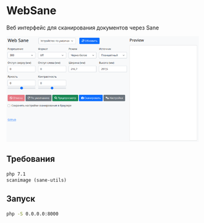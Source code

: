# WebSane

Веб интерфейс для сканирования документов через Sane

<img src=".github/interface.png" alt="Web Sane">

## Требования

```
php 7.1
scanimage (sane-utils)
```

## Запуск

```bash
php -S 0.0.0.0:8000
```
